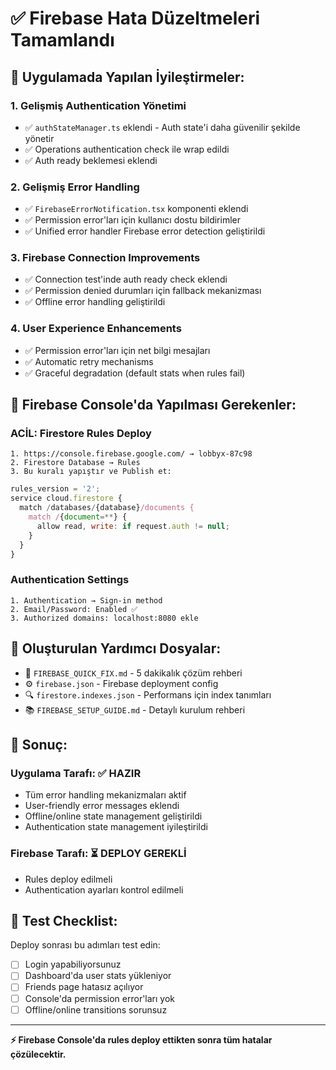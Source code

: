 # ✅ Firebase Hata Düzeltmeleri Tamamlandı

## 🔧 Uygulamada Yapılan İyileştirmeler:

### 1. **Gelişmiş Authentication Yönetimi**
- ✅ `authStateManager.ts` eklendi - Auth state'i daha güvenilir şekilde yönetir
- ✅ Operations authentication check ile wrap edildi
- ✅ Auth ready beklemesi eklendi

### 2. **Gelişmiş Error Handling**
- ✅ `FirebaseErrorNotification.tsx` komponenti eklendi
- ✅ Permission error'ları için kullanıcı dostu bildirimler
- ✅ Unified error handler Firebase error detection geliştirildi

### 3. **Firebase Connection Improvements**
- ✅ Connection test'inde auth ready check eklendi
- ✅ Permission denied durumları için fallback mekanizması
- ✅ Offline error handling geliştirildi

### 4. **User Experience Enhancements**
- ✅ Permission error'ları için net bilgi mesajları
- ✅ Automatic retry mechanisms
- ✅ Graceful degradation (default stats when rules fail)

## 🚨 Firebase Console'da Yapılması Gerekenler:

### ACİL: Firestore Rules Deploy
```
1. https://console.firebase.google.com/ → lobbyx-87c98
2. Firestore Database → Rules
3. Bu kuralı yapıştır ve Publish et:
```

```javascript
rules_version = '2';
service cloud.firestore {
  match /databases/{database}/documents {
    match /{document=**} {
      allow read, write: if request.auth != null;
    }
  }
}
```

### Authentication Settings
```
1. Authentication → Sign-in method
2. Email/Password: Enabled ✅
3. Authorized domains: localhost:8080 ekle
```

## 📁 Oluşturulan Yardımcı Dosyalar:

- 📖 `FIREBASE_QUICK_FIX.md` - 5 dakikalık çözüm rehberi
- ⚙️ `firebase.json` - Firebase deployment config
- 🔍 `firestore.indexes.json` - Performans için index tanımları
- 📚 `FIREBASE_SETUP_GUIDE.md` - Detaylı kurulum rehberi

## 🎯 Sonuç:

### Uygulama Tarafı: ✅ HAZIR
- Tüm error handling mekanizmaları aktif
- User-friendly error messages eklendi
- Offline/online state management geliştirildi
- Authentication state management iyileştirildi

### Firebase Tarafı: ⏳ DEPLOY GEREKLİ
- Rules deploy edilmeli
- Authentication ayarları kontrol edilmeli

## 🧪 Test Checklist:

Deploy sonrası bu adımları test edin:

- [ ] Login yapabiliyorsunuz
- [ ] Dashboard'da user stats yükleniyor
- [ ] Friends page hatasız açılıyor
- [ ] Console'da permission error'ları yok
- [ ] Offline/online transitions sorunsuz

---

**⚡ Firebase Console'da rules deploy ettikten sonra tüm hatalar çözülecektir.**
